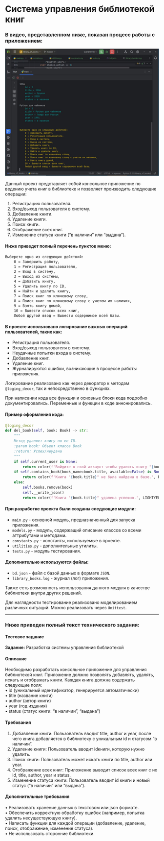 # Система управления библиотекой книг

### В видео, представленном ниже, показан процесс работы с приложением:
[![Посмотрите видео](https://github.com/Topotun77/library_of_books/blob/master/Media/ScreenShot01.JPG?raw=true)](https://disk.yandex.ru/i/jnuVZ2AuR5oYfw)

Данный проект представляет собой консольное приложение по ведению учета книг в библиотеке и позволяет производить 
следующие операции: 

1. Регистрацию пользователя.
2. Вход/выход пользователя в систему.
3. Добавление книги.
4. Удаление книги.
5. Поиск книги.
6. Отображение всех книг.
7. Изменение статуса книги (“в наличии” или “выдана”).

#### Ниже приведет полный перечень пунктов меню:
```
Выберете одно из следующих действий:
	0 = Завершить работу,
	1 = Регистрация пользователя,
	2 = Вход в систему,
	3 = Выход из системы,
	4 = Добавить книгу,
	5 = Удалить книгу по ID,
	6 = Найти и удалить книгу,
	7 = Поиск книг по ключевому слову,
	8 = Поиск книг по ключевому слову с учетом их наличия,
	9 = Взять книгу домой,
	10 = Вывести список всех книг,
	Любой другой ввод = Вывести содержимое всей базы.
```

#### В проекте использовано логирование важных операций пользователей, таких как:

- Регистрация пользователя.
- Вход/выход пользователя в систему.
- Неудачные попытки входа в систему.
- Добавление книг.
- Удаление книг.
- Журналируются ошибки, возникающие в процессе работы приложения.

Логирование реализовано как через декоратор к методам `@loging_decor`, так и непосредственно в функциях. 

При написании кода все функции и основные блоки кода подробно документировались.
Переменные и функции в коде аннонировались.

#### Пример оформления кода:
```python
@loging_decor
def del_book(self, book: Book) -> str:
    """
    Метод удаляет книгу по ее ID.
    :param book: Объект класса Book
    :return: Успех/неудача
    """
    if self.current_user is None:
        return color(f'Войдите в свой аккаунт чтобы удалить книгу "{book}".')
    if self.contains_book(book_name=book.title, available=False) is None:
        return color(f'Книга "{book.title}" не была найдена в базе.', RED)
    else:
        self.books.remove(book)
        self.__write_json()
        return color(f'Книга "{book.title}" удалена успешно.', LIGHTYELLOW)
```
#### При разработке проекта были созданы следующие модули:
- `main.py` - основной модуль, предназначенный для запуска приложения.
- `models.py` - модуль, содержащий описание классов со всеми аттрибутами и методами. 
- `constants.py` - константы, используемые в проекте.
- `utilities.py` - дополнительные утилиты.
- `tests.py` - модуль тестирования.

#### Дополнительно используются файлы:
- `bd.json` - файл с базой данных в формате `JSON`.
- `library_books.log` - журнал (лог) приложения.

Также есть возможность использования данного модуля в качестве библиотеки внутри других решений.

Для наглядности тестирование реализовано моделированием различных ситуаций.
Можно реализовать через `Unittest`.

---
### Ниже приведен полный текст технического задания:

#### Тестовое задание 
**Задание:** Разработка системы управления библиотекой
#### Описание
Необходимо разработать консольное приложение для управления библиотекой книг. 
Приложение должно позволять добавлять, удалять, искать и отображать книги. Каждая книга должна содержать следующие поля:  
 • id (уникальный идентификатор, генерируется автоматически)  
 • title (название книги)  
 • author (автор книги)  
 • year (год издания)  
 • status (статус книги: “в наличии”, “выдана”)

#### Требования
 1. Добавление книги: Пользователь вводит title, author и year, после чего книга добавляется в библиотеку с уникальным id и статусом “в наличии”.
 2. Удаление книги: Пользователь вводит idкниги, которую нужно удалить.
 3. Поиск книги: Пользователь может искать книги по title, author или year.
 4. Отображение всех книг: Приложение выводит список всех книг с их id, title, author, year и status.
 5. Изменение статуса книги: Пользователь вводит id книги и новый статус (“в наличии” или “выдана”).

#### Дополнительные требования
 • Реализовать хранение данных в текстовом или json формате.  
 • Обеспечить корректную обработку ошибок (например, попытка удалить несуществующую книгу).  
 • Написать функции для каждой операции (добавление, удаление, поиск, отображение, изменение статуса).  
 • Не использовать сторонние библиотеки.
